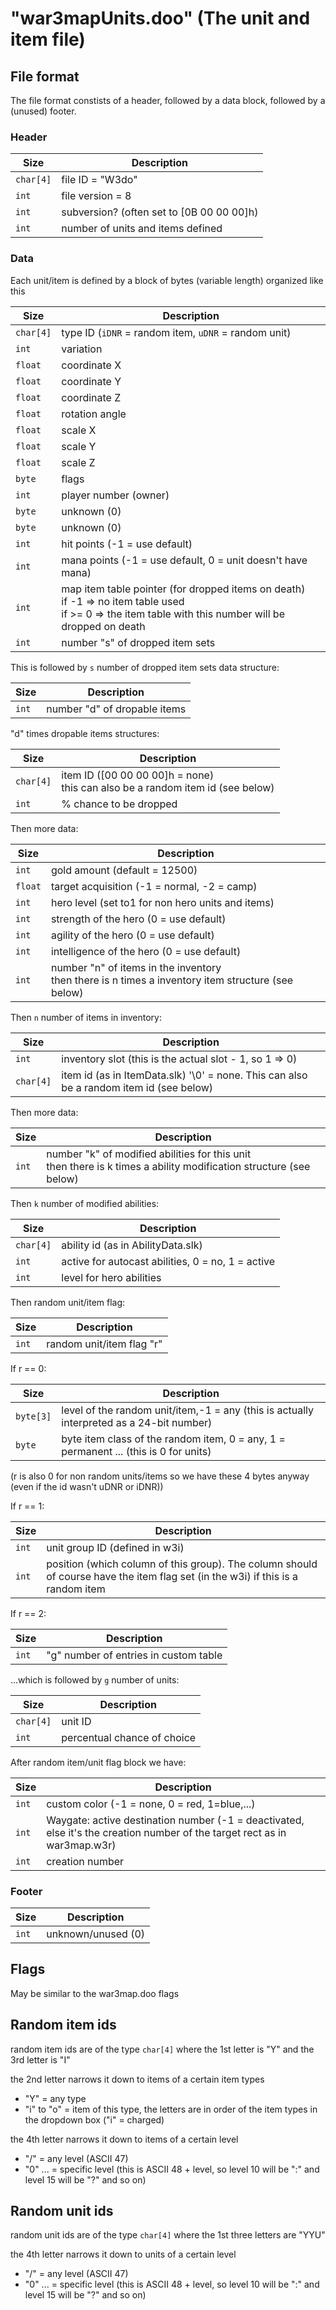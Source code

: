 # "war3mapUnits.doo" (The unit and item file)

## File format

The file format constists of a header, followed by a data block, followed by a (unused) footer.

### Header
| Size | Description |
|------|------------|
| `char[4]` | file ID = "W3do" |
| `int` | file version = 8 |
| `int` | subversion? (often set to [0B 00 00 00]h) |
| `int` | number of units and items defined |

### Data
Each unit/item is defined by a block of bytes (variable length) organized like this

| Size | Description |
|------|------------|
| `char[4]` | type ID (`iDNR` = random item, `uDNR` = random unit) |
| `int` | variation |
| `float` | coordinate X |
| `float` | coordinate Y |
| `float` | coordinate Z |
| `float` | rotation angle |
| `float` | scale X |
| `float` | scale Y |
| `float` | scale Z |
| `byte` | flags |
| `int` | player number (owner) |
| `byte` | unknown (0) |
| `byte` | unknown (0) |
| `int` | hit points (-1 = use default) |
| `int` | mana points (-1 = use default, 0 = unit doesn't have mana) |
| `int` | map item table pointer (for dropped items on death) <br> if -1 => no item table used <br> if >= 0 => the item table with this number will be dropped on death |
| `int` | number "s" of dropped item sets |

This is followed by `s` number of dropped item sets data structure:

| Size | Description |
|------|------------|
| `int` | number "d" of dropable items |

"d" times dropable items structures:

| Size | Description |
|------|------------|
| `char[4]` | item ID ([00 00 00 00]h = none)<br>this can also be a random item id (see below) |
| `int` | % chance to be dropped |

Then more data:

| Size | Description |
|------|------------|
| `int` | gold amount (default = 12500) |
| `float` | target acquisition (-1 = normal, -2 = camp) |
| `int` | hero level (set to1 for non hero units and items) |
| `int` | strength of the hero (0 = use default) |
| `int` | agility of the hero (0 = use default) |
| `int` | intelligence of the hero (0 = use default) |
| `int` | number "n" of items in the inventory <br> then there is n times a inventory item structure (see below) |

Then `n` number of items in inventory:

| Size | Description |
|------|------------|
| `int` | inventory slot (this is the actual slot - 1, so 1 => 0) |
| `char[4]` | item id (as in ItemData.slk) '\0' = none. This can also be a random item id (see below) |

Then more data:

| Size | Description |
|------|------------|
| `int` | number "k" of modified abilities for this unit <br> then there is k times a ability modification structure (see below) |

Then `k` number of modified abilities:

| Size | Description |
|------|------------|
| `char[4]` | ability id (as in AbilityData.slk) |
| `int` | active for autocast abilities, 0 = no, 1 = active |
| `int` | level for hero abilities |

Then random unit/item flag:

| Size | Description |
|------|------------|
| `int` | random unit/item flag "r" |

If r == 0:

| Size | Description |
|------|------------|
| `byte[3]` | level of the random unit/item,-1 = any (this is actually interpreted as a 24-bit number) |
| `byte` | byte item class of the random item, 0 = any, 1 = permanent ... (this is 0 for units)<br> |

(r is also 0 for non random units/items so we have these 4 bytes anyway (even if the id wasn't uDNR or iDNR))

If r == 1:

| Size | Description |
|------|------------|
| `int` | unit group ID (defined in w3i) |
| `int` | position (which column of this group). The column should of course have the item flag set (in the w3i) if this is a random item |

If r == 2:

| Size | Description |
|------|------------|
| `int` | "g" number of entries in custom table |

...which is followed by `g` number of units:

| Size | Description |
|------|------------|
| `char[4]` | unit ID |
| `int` | percentual chance of choice |

After random item/unit flag block we have:

| Size | Description |
|------|------------|
| `int` | custom color (-1 = none, 0 = red, 1=blue,...) |
| `int` | Waygate: active destination number (-1 = deactivated, else it's the creation number of the target rect as in war3map.w3r) |
| `int` | creation number |

### Footer

| Size | Description |
|------|------------|
| `int` | unknown/unused (0) |

## Flags
May be similar to the war3map.doo flags

## Random item ids
random item ids are of the type `char[4]` where the 1st letter is "Y" and the 3rd letter is "I"

the 2nd letter narrows it down to items of a certain item types

- "Y" = any type
- "i" to "o" = item of this type, the letters are in order of the item types in the dropdown box ("i" = charged)

the 4th letter narrows it down to items of a certain level

- "/" = any level (ASCII 47)
- "0" ... = specific level (this is ASCII 48 + level, so level 10 will be ":" and level 15 will be "?" and so on)

## Random unit ids
random unit ids are of the type `char[4]` where the 1st three letters are "YYU"

the 4th letter narrows it down to units of a certain level

- "/" = any level (ASCII 47)
- "0" ... = specific level (this is ASCII 48 + level, so level 10 will be ":" and level 15 will be "?" and so on)
